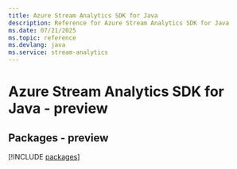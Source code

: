 ```yaml
---
title: Azure Stream Analytics SDK for Java
description: Reference for Azure Stream Analytics SDK for Java
ms.date: 07/21/2025
ms.topic: reference
ms.devlang: java
ms.service: stream-analytics
---
```

# Azure Stream Analytics SDK for Java - preview
## Packages - preview
[!INCLUDE [packages](stream-analytics-index.md)]